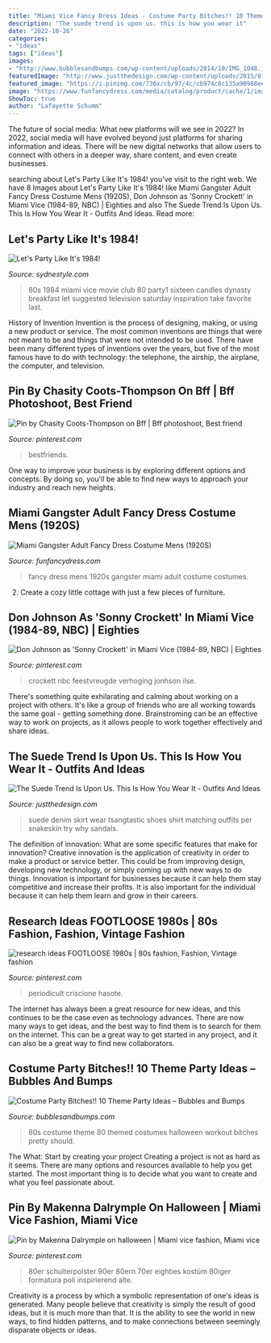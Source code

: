 ```yaml
---
title: "Miami Vice Fancy Dress Ideas - Costume Party Bitches!! 10 Theme Party Ideas – Bubbles And Bumps"
description: "The suede trend is upon us. this is how you wear it"
date: "2022-10-26"
categories:
- "ideas"
tags: ["ideas"]
images:
- "http://www.bubblesandbumps.com/wp-content/uploads/2014/10/IMG_1048.jpg"
featuredImage: "http://www.justthedesign.com/wp-content/uploads/2015/01/49.-suede-.jpg"
featured_image: "https://i.pinimg.com/736x/cb/97/4c/cb974c8c135a90988ee07db4aa5805f3.jpg"
image: "https://www.funfancydress.com/media/catalog/product/cache/1/image/1200x/040ec09b1e35df139433887a97daa66f/S/A/SANC_5746_b.jpg"
ShowToc: true
author: "Lafayette Schumm"
---
```



The future of social media: What new platforms will we see in 2022?
In 2022, social media will have evolved beyond just platforms for sharing information and ideas. There will be new digital networks that allow users to connect with others in a deeper way, share content, and even create businesses.

	

		
searching about Let&#039;s Party Like It&#039;s 1984! you've visit to the right web. We have 8 Images about Let&#039;s Party Like It&#039;s 1984! like Miami Gangster Adult Fancy Dress Costume Mens (1920S), Don Johnson as &#039;Sonny Crockett&#039; in Miami Vice (1984-89, NBC) | Eighties and also The Suede Trend Is Upon Us. This Is How You Wear It - Outfits And Ideas. Read more:
		
    
## Let&#039;s Party Like It&#039;s 1984!

<img loading=lazy src="https://www.sydnestyle.com/wp-content/uploads/2009/03/80s-party1.jpg" onerror="this.onerror=null;this.src='https://tse2.mm.bing.net/th?id=OIP.Caol1qQTwszAPloVymTejwHaIu&amp;pid=15.1';" alt="Let&#039;s Party Like It&#039;s 1984!">

_Source: sydnestyle.com_

>80s 1984 miami vice movie club 80 party1 sixteen candles dynasty breakfast let suggested television saturday inspiration take favorite last. 

	

History of Invention
Invention is the process of designing, making, or using a new product or service. The most common inventions are things that were not meant to be and things that were not intended to be used. There have been many different types of inventions over the years, but five of the most famous have to do with technology: the telephone, the airship, the airplane, the computer, and television.

    
## Pin By Chasity Coots-Thompson On Bff | Bff Photoshoot, Best Friend

<img loading=lazy src="https://i.pinimg.com/736x/cb/97/4c/cb974c8c135a90988ee07db4aa5805f3.jpg" onerror="this.onerror=null;this.src='https://tse1.mm.bing.net/th?id=OIP.m5C_LNmJVd0g4wxtl9eU9wHaJ3&amp;pid=15.1';" alt="Pin by Chasity Coots-Thompson on Bff | Bff photoshoot, Best friend">

_Source: pinterest.com_

>bestfriends. 

	

One way to improve your business is by exploring different options and concepts. By doing so, you'll be able to find new ways to approach your industry and reach new heights.

    
## Miami Gangster Adult Fancy Dress Costume Mens (1920S)

<img loading=lazy src="https://www.funfancydress.com/media/catalog/product/cache/1/image/1200x/040ec09b1e35df139433887a97daa66f/S/A/SANC_5746_b.jpg" onerror="this.onerror=null;this.src='https://tse4.mm.bing.net/th?id=OIP.Vlw7F-yXg6YaoYC7TMXZzwHaPm&amp;pid=15.1';" alt="Miami Gangster Adult Fancy Dress Costume Mens (1920S)">

_Source: funfancydress.com_

>fancy dress mens 1920s gangster miami adult costume costumes. 

	

2. Create a cozy little cottage with just a few pieces of furniture.

    
## Don Johnson As &#039;Sonny Crockett&#039; In Miami Vice (1984-89, NBC) | Eighties

<img loading=lazy src="https://s-media-cache-ak0.pinimg.com/736x/08/d2/44/08d244180035b4e31cb7305f53cd08fc.jpg" onerror="this.onerror=null;this.src='https://tse4.mm.bing.net/th?id=OIP.yuJqsaoXjIGZJoO9Q9PAywHaKq&amp;pid=15.1';" alt="Don Johnson as &#039;Sonny Crockett&#039; in Miami Vice (1984-89, NBC) | Eighties">

_Source: pinterest.com_

>crockett nbc feestvreugde verhoging jonhson ilse. 

	

There's something quite exhilarating and calming about working on a project with others. It's like a group of friends who are all working towards the same goal - getting something done. Brainstroming can be an effective way to work on projects, as it allows people to work together effectively and share ideas.

    
## The Suede Trend Is Upon Us. This Is How You Wear It - Outfits And Ideas

<img loading=lazy src="http://www.justthedesign.com/wp-content/uploads/2015/01/49.-suede-.jpg" onerror="this.onerror=null;this.src='https://tse1.mm.bing.net/th?id=OIP.-DvCDDobK_TLHvrYGkl8gwHaLH&amp;pid=15.1';" alt="The Suede Trend Is Upon Us. This Is How You Wear It - Outfits And Ideas">

_Source: justthedesign.com_

>suede denim skirt wear tsangtastic shoes shirt matching outfits per snakeskin try why sandals. 

	

The definition of innovation: What are some specific features that make for innovation?
Creative innovation is the application of creativity in order to make a product or service better. This could be from improving design, developing new technology, or simply coming up with new ways to do things. Innovation is important for businesses because it can help them stay competitive and increase their profits. It is also important for the individual because it can help them learn and grow in their careers.

    
## Research Ideas FOOTLOOSE 1980s | 80s Fashion, Fashion, Vintage Fashion

<img loading=lazy src="https://i.pinimg.com/736x/e0/b2/85/e0b285a8e368428b30d32aedaf437353--s-fashion-vintage-fashion.jpg" onerror="this.onerror=null;this.src='https://tse1.mm.bing.net/th?id=OIP.DmWej2TwDIPAUwXNF_MuCAHaIt&amp;pid=15.1';" alt="research ideas FOOTLOOSE 1980s | 80s fashion, Fashion, Vintage fashion">

_Source: pinterest.com_

>periodicult criscione hasote. 

	

The internet has always been a great resource for new ideas, and this continues to be the case even as technology advances. There are now many ways to get ideas, and the best way to find them is to search for them on the internet. This can be a great way to get started in any project, and it can also be a great way to find new collaborators.

    
## Costume Party Bitches!! 10 Theme Party Ideas – Bubbles And Bumps

<img loading=lazy src="http://www.bubblesandbumps.com/wp-content/uploads/2014/10/IMG_1048.jpg" onerror="this.onerror=null;this.src='https://tse2.mm.bing.net/th?id=OIP.0pB_21342MVKACu2R4FrqQHaJ4&amp;pid=15.1';" alt="Costume Party Bitches!! 10 Theme Party Ideas – Bubbles and Bumps">

_Source: bubblesandbumps.com_

>80s costume theme 80 themed costumes halloween workout bitches pretty should. 

	

The What: Start by creating your project
Creating a project is not as hard as it seems. There are many options and resources available to help you get started. The most important thing is to decide what you want to create and what you feel passionate about.

    
## Pin By Makenna Dalrymple On Halloween | Miami Vice Fashion, Miami Vice

<img loading=lazy src="https://i.pinimg.com/736x/ab/37/ea/ab37ea43a983da0ba2fa76b15b717224.jpg" onerror="this.onerror=null;this.src='https://tse3.mm.bing.net/th?id=OIP.M2mpm9i90tbLA67OKMFQNQAAAA&amp;pid=15.1';" alt="Pin by Makenna Dalrymple on halloween | Miami vice fashion, Miami vice">

_Source: pinterest.com_

>80er schulterpolster 90er 80ern 70er eighties kostüm 80iger formatura poli inspirierend alte. 

	

Creativity is a process by which a symbolic representation of one's ideas is generated. Many people believe that creativity is simply the result of good ideas, but it is much more than that. It is the ability to see the world in new ways, to find hidden patterns, and to make connections between seemingly disparate objects or ideas.

